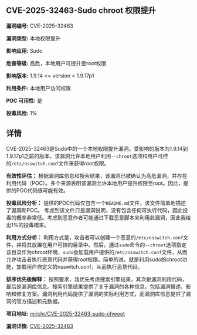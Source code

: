 ## CVE-2025-32463-Sudo chroot 权限提升

**漏洞编号:** CVE-2025-32463

**漏洞类型:** 本地权限提升

**影响应用:** Sudo

**危害等级:** 高危，本地用户可提升至root权限

**影响版本:** 1.9.14 <= version < 1.9.17p1

**利用条件:** 本地用户访问权限

**POC 可用性:** 是

**投毒风险:** 1%

## 详情

CVE-2025-32463是Sudo中的一个本地权限提升漏洞。受影响的版本为1.9.14到1.9.17p1之前的版本。该漏洞允许本地用户利用`--chroot`选项和用户可控的`/etc/nsswitch.conf`文件来获得root权限。

**有效性评估：**
根据漏洞库信息和搜索结果，该漏洞已被确认为高危漏洞，并存在利用代码（POC）。多个来源表明该漏洞允许本地用户提升权限至root。因此，提供的POC代码很可能有效。

**投毒风险分析：**
提供的POC代码仅包含一个`README.md`文件，该文件简单地描述了漏洞和POC。 考虑到该文件只是漏洞说明，没有包含任何可执行代码，因此投毒的概率非常低。考虑到恶意作者可能通过下载恶意脚本来利用此漏洞，因此我给出1%的投毒概率。

**利用方式分析：**
利用方式是，攻击者可以创建一个恶意的`/etc/nsswitch.conf`文件，并将其放置在用户可控的目录中。然后，通过`sudo`命令的`--chroot`选项指定该目录作为chroot环境，`sudo`会加载用户提供的`/etc/nsswitch.conf`文件，从而允许攻击者执行恶意代码并获得root权限。简单的说，就是利用sudo的chroot功能，加载用户自定义的nsswitch.conf，从而执行恶意代码。

**排序优先级解释：**
按照要求，我优先考虑搜索引擎结果，其次是漏洞利用代码，最后是漏洞库信息。搜索引擎结果提供了关于漏洞的各种信息，包括漏洞描述、影响和修复方案。漏洞利用代码提供了漏洞的实际利用方式，而漏洞库信息提供了漏洞的官方描述和元数据。

**项目地址:** [mirchr/CVE-2025-32463-sudo-chwoot](https://github.com/mirchr/CVE-2025-32463-sudo-chwoot)

**漏洞详情:** [CVE-2025-32463](https://nvd.nist.gov/vuln/detail/CVE-2025-32463)